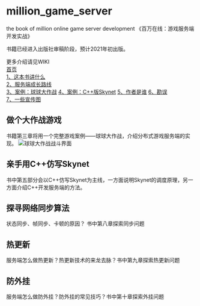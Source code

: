 # million_game_server
the book of million online game server development 
《百万在线：游戏服务端开发实战》

书籍已经进入出版社审稿阶段，预计2021年初出版。  


更多介绍请见WIKI  
[首页](https://github.com/luopeiyu/million_game_server/wiki)  
[1、这本书讲什么](https://github.com/luopeiyu/million_game_server/wiki/%E8%BF%99%E6%9C%AC%E4%B9%A6%E8%AE%B2%E4%BB%80%E4%B9%88)  
[2、服务端成长路线](https://github.com/luopeiyu/million_game_server/wiki/%E6%9C%8D%E5%8A%A1%E7%AB%AF%E6%88%90%E9%95%BF%E8%B7%AF%E7%BA%BF)  
[3、案例：球球大作战](https://github.com/luopeiyu/million_game_server/wiki/%E6%A1%88%E4%BE%8B%EF%BC%9A%E7%90%83%E7%90%83%E5%A4%A7%E4%BD%9C%E6%88%98)
[4、案例：C++版Skynet](https://github.com/luopeiyu/million_game_server/wiki/%E6%A1%88%E4%BE%8B%EF%BC%9ACpp%E7%89%88Skynet)
[5、作者是谁](https://github.com/luopeiyu/million_game_server/wiki/%E4%BD%9C%E8%80%85%E6%98%AF%E8%B0%81)
[6、勘误](https://github.com/luopeiyu/million_game_server/wiki/%E5%8B%98%E8%AF%AF)  
[7、一些宣传图](https://github.com/luopeiyu/million_game_server/wiki/%E4%B8%80%E4%BA%9B%E5%AE%A3%E4%BC%A0%E5%9B%BE)  


## 做个大作战游戏
书籍第三章将用一个完整游戏案例——球球大作战，介绍分布式游戏服务端的实现。
![球球大作战战斗界面](https://github.com/luopeiyu/million_game_server/blob/master/web/qqdzz2.jpg)

## 亲手用C++仿写Skynet
书中第五部分会以C++仿写Skynet为主线，一方面说明Skynet的调度原理，另一方面介绍C++开发服务端的方法。

## 探寻网络同步算法
状态同步、帧同步、卡顿的原因？ 书中第八章探索同步问题

## 热更新
服务端怎么做热更新？热更新技术的来龙去脉？书中第九章探索热更新问题

## 防外挂
服务端怎么做防外挂？防外挂的常见技巧？书中第十章探索外挂问题
